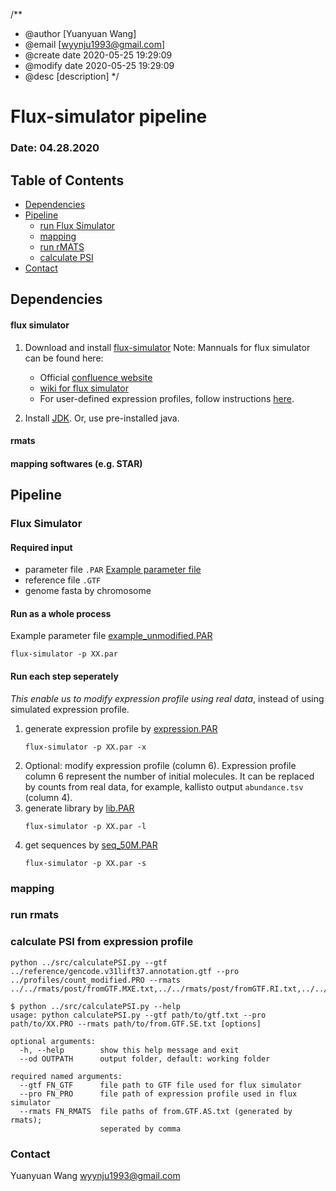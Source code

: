 /**
 * @author [Yuanyuan Wang]
 * @email [wyynju1993@gmail.com]
 * @create date 2020-05-25 19:29:09
 * @modify date 2020-05-25 19:29:09
 * @desc [description]
 */

# Flux-simulator pipeline
### Date: 04.28.2020


## Table of Contents
- [Dependencies](#Dependencies)
- [Pipeline](#Pipeline)
    * [run Flux Simulator](#Flux-Simulator)
    * [mapping](#mapping)
    * [run rMATS](#run-rmats)
    * [calculate PSI](#calculate-PSI-from-expression-profile)
- [Contact](#Contact)



## Dependencies
#### flux simulator
1. Download and install [flux-simulator](http://confluence.sammeth.net/display/SIM/2+-+Download)
    Note: Mannuals for flux simulator can be found here:
    - Official [confluence website](http://confluence.sammeth.net/display/SIM/Home)
    - [wiki for flux simulator](http://fluxcapacitor.wikidot.com/simulator)
    - For user-defined expression profiles, follow instructions [here](http://confluence.sammeth.net/display/SIM/flux+simulator+.pro+file).

2. Install [JDK](http://www.oracle.com/technetwork/java/javase/downloads/jdk8-downloads-2133151.html). Or, use pre-installed java.

#### rmats
#### mapping softwares (e.g. STAR)

## Pipeline
### Flux Simulator
#### Required input
- parameter file `.PAR`
    [Example parameter file](paraFiles/example_unmodified.PAR)
- reference file `.GTF`
- genome fasta by chromosome


#### Run as a whole process 
Example parameter file [example_unmodified.PAR](paraFiles/example_unmodified.PAR)
```
flux-simulator -p XX.par
```


#### Run each step seperately
*This enable us to modify expression profile using real data*, instead of using simulated expression profile.

1. generate expression profile by [expression.PAR](./paraFiles/expression.PAR)
    ```
    flux-simulator -p XX.par -x
    ```
2. Optional: modify expression profile (column 6).
    Expression profile column 6 represent the number of initial molecules. It can be replaced by counts from real data, for example, kallisto output `abundance.tsv` (column 4).
3. generate library by [lib.PAR](./paraFiles/lib.PAR)
    ```
    flux-simulator -p XX.par -l
    ```
4. get sequences by [seq_50M.PAR](./paraFiles/seq_50M.PAR)
    ```
    flux-simulator -p XX.par -s
    ```
### mapping
### run rmats
### calculate PSI from expression profile
```
python ../src/calculatePSI.py --gtf ../reference/gencode.v31lift37.annotation.gtf --pro ../profiles/count_modified.PRO --rmats ../../rmats/post/fromGTF.MXE.txt,../../rmats/post/fromGTF.RI.txt,../../rmats/post/fromGTF.A3SS.txt,../../rmats/post/fromGTF.A5SS.txt,../../rmats/post/fromGTF.SE.txt
```
```
$ python ../src/calculatePSI.py --help
usage: python calculatePSI.py --gtf path/to/gtf.txt --pro path/to/XX.PRO --rmats path/to/from.GTF.SE.txt [options]

optional arguments:
  -h, --help        show this help message and exit
  --od OUTPATH      output folder, default: working folder

required named arguments:
  --gtf FN_GTF      file path to GTF file used for flux simulator
  --pro FN_PRO      file path of expression profile used in flux simulator
  --rmats FN_RMATS  file paths of from.GTF.AS.txt (generated by rmats);
                    seperated by comma
```
### Contact
Yuanyuan Wang <wyynju1993@gmail.com>


